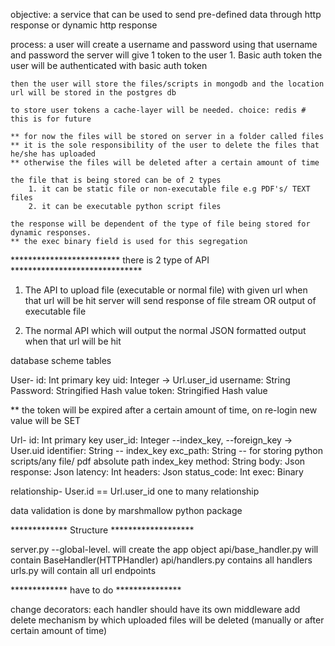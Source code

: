 objective:
    a service that can be used to send pre-defined data through http response or dynamic http response

process:
    a user will create a username and password
    using that username and password the server will give 1 token to the user
        1. Basic auth token
    the user will be authenticated with basic auth token

    then the user will store the files/scripts in mongodb and the location url will be stored in the postgres db

    to store user tokens a cache-layer will be needed. choice: redis # this is for future

    ** for now the files will be stored on server in a folder called files
    ** it is the sole responsibility of the user to delete the files that he/she has uploaded
    ** otherwise the files will be deleted after a certain amount of time

    the file that is being stored can be of 2 types
        1. it can be static file or non-executable file e.g PDF's/ TEXT files
        2. it can be executable python script files
    
    the response will be dependent of the type of file being stored for dynamic responses.
    ** the exec binary field is used for this segregation

    
************************* there is 2 type of API ******************************
1. The API to upload file (executable or normal file) with given url
when that url will be hit server will send response of file stream OR output of executable file

2. The normal API which will output the normal JSON formatted output when that url will be hit


database scheme
tables

User-
    id: Int primary key
    uid: Integer -> Url.user_id
    username: String
    Password: Stringified Hash value
    token: Stringified Hash value

** the token will be expired after a certain amount of time, on re-login new value will be SET

Url-
    id: Int primary key
    user_id: Integer --index_key, --foreign_key -> User.uid
    identifier: String -- index_key
    exc_path: String -- for storing python scripts/any file/ pdf absolute path index_key
    method: String
    body: Json
    response: Json
    latency: Int
    headers: Json
    status_code: Int
    exec: Binary

relationship-
    User.id == Url.user_id
    one to many relationship

data validation is done by marshmallow python package


************* Structure *******************

server.py --global-level.  will create the app object
api/base_handler.py will contain BaseHandler(HTTPHandler)
api/handlers.py contains all handlers
urls.py will contain all url endpoints


************* have to do ***************

change decorators: each handler should have its own middleware
add delete mechanism by which uploaded files will be deleted (manually or after certain amount of time)